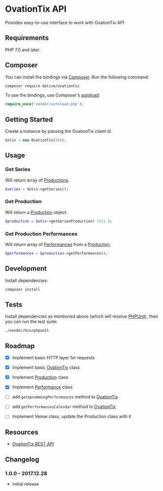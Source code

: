 # OvationTix API

Provides easy-to-use interface to work with OvationTix API

## Requirements

PHP 7.0 and later.

## Composer

You can install the bindings via [Composer](http://getcomposer.org/). Run the following command:

```bash
composer require dative/ovationtix
```

To use the bindings, use Composer's [autoload](https://getcomposer.org/doc/00-intro.md#autoloading):

```php
require_once('vendor/autoload.php');
```

## Getting Started

Create a instance by passing the OvationTix client id.

```php
$otix = new OvationTix(284);
```

## Usage

### Get Series

Will return array of [Productions](src/Production.php).

```php
$series = $otix->getSeries();
```

### Get Production

Will return a [Production](src/Production.php) object.

```php
$production = $otix->getSeriesProduction( 1111 );
```

### Get Production Performances

Will return array of [Performances](src/Performance.php) from a [Production](src/Production.php).

```php
$performances = $production->getPerformances();
```

## Development

Install dependencies:

``` bash
composer install
```

## Tests

Install dependencies as mentioned above (which will resolve [PHPUnit](http://packagist.org/packages/phpunit/phpunit)), then you can run the test suite:

```bash
./vendor/bin/phpunit
```

## Roadmap

- [x] Implement basic HTTP layer for requests
- [x] Implement basic [OvationTix](src/OvationTix.php) class
- [x] Implement [Production](src/Production.php) class
- [x] Implement [Performance](src/Performance.php) class
- [ ] add `getUpcommingPerformances` method to [OvationTix](src/OvationTix.php)
- [ ] add `getPerformancesCalendar` method to [OvationTix](src/OvationTix.php)
- [ ] Implement Venue class, update the Production class with it


## Resources

- [OvationTix REST API](https://api.ovationtix.com/public/)


## Changelog
### 1.0.0 - 2017.12.28
* Initial release
